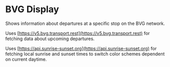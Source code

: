 # BVG Display

Shows information about departures at a specific stop on the BVG network.

Uses [https://v5.bvg.transport.rest](https://v5.bvg.transport.rest) for fetching data about upcoming departures. 

Uses [https://api.sunrise-sunset.org](https://api.sunrise-sunset.org) for fetching local sunrise and sunset times to 
switch color schemes dependent on current daytime. 
